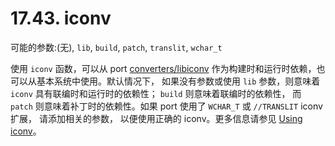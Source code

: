 # 17.43. iconv

可能的参数:(无), `lib`, `build`, `patch`, `translit`, `wchar_t`

使用 `iconv` 函数，可以从 port [converters/libiconv](https://cgit.freebsd.org/ports/tree/converters/libiconv/pkg-descr) 作为构建时和运行时依赖，也可以从基本系统中使用。默认情况下， 如果没有参数或使用 `lib` 参数，则意味着 `iconv` 具有联编时和运行时的依赖性； `build` 则意味着联编时的依赖性， 而 `patch` 则意味着补丁时的依赖性。如果 port 使用了 `WCHAR_T` 或 `//TRANSLIT` iconv 扩展， 请添加相关的参数， 以便使用正确的 iconv。更多信息请参见 [Using iconv](https://docs.freebsd.org/en/books/porters-handbook/special/index.html#using-iconv)。

